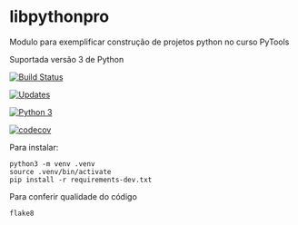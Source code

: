 # libpythonpro
Modulo para exemplificar construção de projetos python no curso PyTools

Suportada versão 3 de Python

[![Build Status](https://travis-ci.com/GilbertoAbrao/libpythonpro.svg?branch=master)](https://travis-ci.com/GilbertoAbrao/libpythonpro)

[![Updates](https://pyup.io/repos/github/GilbertoAbrao/libpythonpro/shield.svg)](https://pyup.io/repos/github/GilbertoAbrao/libpythonpro/)

[![Python 3](https://pyup.io/repos/github/GilbertoAbrao/libpythonpro/python-3-shield.svg)](https://pyup.io/repos/github/GilbertoAbrao/libpythonpro/)

[![codecov](https://codecov.io/gh/GilbertoAbrao/libpythonpro/branch/master/graph/badge.svg?token=KZ6US7JAAO)](undefined)

Para instalar:
 
```console
python3 -m venv .venv
source .venv/bin/activate
pip install -r requirements-dev.txt
```

Para conferir qualidade do código
```console
flake8
```